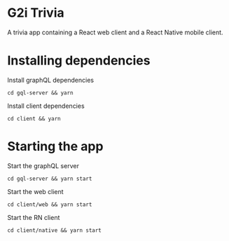 # G2i Trivia
A trivia app containing a React web client and a React Native mobile client.

# Installing dependencies

Install graphQL dependencies
```
cd gql-server && yarn
```

Install client dependencies
```
cd client && yarn
```

# Starting the app
Start the graphQL server
```
cd gql-server && yarn start
```

Start the web client
```
cd client/web && yarn start
```

Start the RN client
```
cd client/native && yarn start
```
